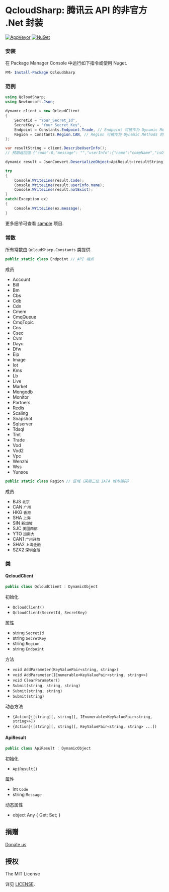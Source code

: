QcloudSharp: 腾讯云 API 的非官方 .Net 封装
===
[![AppVeyor](https://img.shields.io/appveyor/ci/7IN0SAN9/qcloudsharp.svg)](https://ci.appveyor.com/project/7IN0SAN9/qcloudsharp)
[![NuGet](https://img.shields.io/nuget/v/QcloudSharp.svg)](https://www.nuget.org/packages/QcloudSharp)

### 安装
在 Package Manager Console 中运行如下指令或使用 Nuget.
```powershell
PM> Install-Package QcloudSharp
```

### 范例
```csharp
using QcloudSharp;
using Newtonsoft.Json;

dynamic client = new QcloudClient
{
    SecretId = "Your_Secret_Id",
    SecretKey = "Your_Secret_Key",
    Endpoint = Constants.Endpoint.Trade, // Endpoint 可被作为 Dynamic Methods 的第一个参数
    Region = Constants.Region.CAN, // Region 可被作为 Dynamic Methods 的第一个或第二个参数
};

var resultString = client.DescribeUserInfo();
// 预期返回值 {"code":0,"message": "","userInfo":{"name":"compName","isOwner":1,"mailStatus":1,"mail":"112233@qq.com","phone":"13811112222"}}

dynamic result = JsonConvert.DeserializeObject<ApiResult>(resultString);

try
{
    Console.WriteLine(result.Code);
    Console.WriteLine(result.userInfo.name);
    Console.WriteLine(result.notExist);
}
catch(Exception ex)
{
    Console.WriteLine(ex.message);
}
```

更多细节可查看 [sample](sample) 项目.

### 常数

所有常数由 `QcloudSharp.Constants` 类提供.

```csharp
public static class Endpoint // API 端点
```

成员
* Account
* Bill
* Bm
* Cbs
* Cdb
* Cdn
* Cmem
* CmqQueue
* CmqTopic
* Cns
* Csec
* Cvm
* Dayu
* Dfw
* Eip
* Image
* Iot
* Kms
* Lb
* Live
* Market
* Mongodb
* Monitor
* Partners
* Redis
* Scaling
* Snapshot
* Sqlserver
* Tdsql
* Tmt
* Trade
* Vod
* Vod2
* Vpc
* Wenzhi
* Wss
* Yunsou

```csharp
public static class Region // 区域（采用三位 IATA 城市编码）
```

成员
* BJS `北京`
* CAN `广州`
* HKG `香港`
* SHA `上海`
* SIN `新加坡`
* SJC `美国西部`
* YTO `加南大`
* CAN1 `广州开放`
* SHA2 `上海金融`
* SZX2 `深圳金融`

### 类

#### QcloudClient

```csharp
public class QcloudClient : DynamicObject
```

初始化
* `QcloudClient()`
* `QcloudClient(SecretId, SecretKey)`

属性
* string `SecretId`
* string `SecretKey`
* string `Region`
* string `Endpoint`

方法
* `void AddParameter(KeyValuePair<string, string>)`
* `void AddParameter(IEnumerable<KeyValuePair<string, string>>)`
* `void ClearParameter()`
* `Submit(string, string, string)`
* `Submit(string, string)`
* `Submit(string)`

动态方法
* `{Action}([string][, string][, IEnumerable<KeyValuePair<string, string>>])`
* `{Action}([string][, string][, KeyValuePair<string, string> ...])`

#### ApiResult

```csharp
public class ApiResult : DynamicObject
```

初始化
* `ApiResult()`

属性
* int `Code`
* string `Message`

动态属性
* object Any { Get; Set; }

## 捐赠

[Donate us](https://7in0.me/#donate)

## 授权

The MIT License

详见 [LICENSE](LICENSE).
